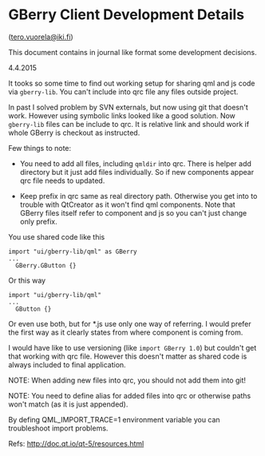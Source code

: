 GBerry Client Development Details
=================================
(tero.vuorela@iki.fi)

This document contains in journal like format some development decisions.


4.4.2015

It tooks so some time to find out working setup for sharing qml and js code
via `gberry-lib`. You can't include into qrc file any files outside project.

In past I solved problem by SVN externals, but now using git that doesn't
work. However using symbolic links looked like a good solution. Now 
`gberry-lib` files can be include to qrc. It is relative link and should
work if whole GBerry is checkout as instructed.

Few things to note:
 * You need to add all files, including `qmldir` into qrc. There is helper
   add directory but it just add files individually. So if new components
   appear qrc file needs to updated.

 * Keep prefix in qrc same as real directory path. Otherwise you get into
   to trouble with QtCreator as it won't find qml components. Note that
   GBerry files itself refer to component and js so you can't just change
   only prefix.
 
You use shared code like this
 
    import "ui/gberry-lib/qml" as GBerry
    ...
      GBerry.GButton {}
      
Or this way

    import "ui/gberry-lib/qml"
    ...
      GButton {}
      
Or even use both, but for *.js use only one way of referring. I would prefer
the first way as it clearly states from where component is coming from.

I would have like to use versioning (like `import GBerry 1.0`) but couldn't
get that working with qrc file. However this doesn't matter as shared code
is always included to final application.

NOTE: When adding new files into qrc, you should not add them into git!

NOTE: You need to define alias for added files into qrc or otherwise paths
      won't match (as it is just appended).
      
      
By defing QML_IMPORT_TRACE=1 environment variable you can troubleshoot import
problems.

Refs:
http://doc.qt.io/qt-5/resources.html
